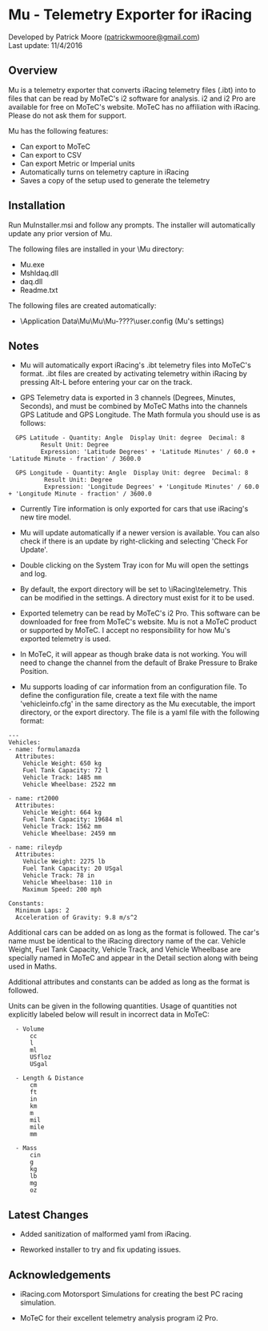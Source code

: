 # Mu - Telemetry Exporter for iRacing
Developed by Patrick Moore (patrickwmoore@gmail.com)  
Last update: 11/4/2016


Overview
------------------------------------------------------------------------------
Mu is a telemetry exporter that converts iRacing telemetry files (.ibt) into
to files that can be read by MoTeC's i2 software for analysis. i2 and i2 Pro
are available for free on MoTeC's website. MoTeC has no affiliation with
iRacing. Please do not ask them for support.

Mu has the following features:
 - Can export to MoTeC
 - Can export to CSV
 - Can export Metric or Imperial units
 - Automatically turns on telemetry capture in iRacing
 - Saves a copy of the setup used to generate the telemetry


Installation
------------------------------------------------------------------------------
Run MuInstaller.msi and follow any prompts. The installer will automatically
update any prior version of Mu.

The following files are installed in your <Program Files>\Mu directory:
 - Mu.exe
 - Mshldaq.dll
 - daq.dll
 - Readme.txt 
 
The following files are created automatically:
 - <Local Settings>\Application Data\Mu\Mu\Mu-????\user.config (Mu's settings)


Notes
------------------------------------------------------------------------------
- Mu will automatically export iRacing's .ibt telemetry files into MoTeC's
  format.  .ibt files are created by activating telemetry within iRacing by
  pressing Alt-L before entering your car on the track.

- GPS Telemetry data is exported in 3 channels (Degrees, Minutes, Seconds), 
  and must be combined by MoTeC Maths into the channels GPS Latitude and 
  GPS Longitude.  The Math formula you should use is as follows:
```
  GPS Latitude - Quantity: Angle  Display Unit: degree  Decimal: 8  
		 Result Unit: Degree  
		 Expression: 'Latitude Degrees' + 'Latitude Minutes' / 60.0 + 'Latitude Minute - fraction' / 3600.0  
  
  GPS Longitude - Quantity: Angle  Display Unit: degree  Decimal: 8 
		  Result Unit: Degree  
		  Expression: 'Longitude Degrees' + 'Longitude Minutes' / 60.0 + 'Longitude Minute - fraction' / 3600.0  
```
- Currently Tire information is only exported for cars that use iRacing's new
  tire model. 
  
- Mu will update automatically if a newer version is available. You can also
  check if there is an update by right-clicking and selecting 'Check For 
  Update'.
  
- Double clicking on the System Tray icon for Mu will open the settings and
  log.
  
- By default, the export directory will be set to 
  <My Documents>\iRacing\telemetry.  This can be modified in the settings.  A
  directory must exist for it to be used.
  
- Exported telemetry can be read by MoTeC's i2 Pro.  This software can be
  downloaded for free from MoTeC's website.  Mu is not a MoTeC product or
  supported by MoTeC.  I accept no responsibility for how Mu's exported
  telemetry is used.
  
- In MoTeC, it will appear as though brake data is not working.  You will need 
  to change the channel from the default of Brake Pressure to Brake Position.
  
- Mu supports loading of car information from an configuration file.  To
  define the configuration file, create a text file with the name 
  'vehicleinfo.cfg' in the same directory as the Mu executable, the import 
  directory, or the export directory.  The file is a yaml file with the 
  following format:

```
---
Vehicles:
- name: formulamazda
  Attributes:
    Vehicle Weight: 650 kg
    Fuel Tank Capacity: 72 l
    Vehicle Track: 1485 mm
    Vehicle Wheelbase: 2522 mm

- name: rt2000
  Attributes:
    Vehicle Weight: 664 kg
    Fuel Tank Capacity: 19684 ml
    Vehicle Track: 1562 mm
    Vehicle Wheelbase: 2459 mm

- name: rileydp
  Attributes:
    Vehicle Weight: 2275 lb
    Fuel Tank Capacity: 20 USgal
    Vehicle Track: 78 in
    Vehicle Wheelbase: 110 in
    Maximum Speed: 200 mph

Constants:
  Minimum Laps: 2
  Acceleration of Gravity: 9.8 m/s^2
```


  Additional cars can be added on as long as the format is followed.  The car's
  name must be identical to the iRacing directory name of the car.  Vehicle
  Weight, Fuel Tank Capacity, Vehicle Track, and Vehicle Wheelbase are
  specially named in MoTeC and appear in the Detail section along with being
  used in Maths.
  
  Additional attributes and constants can be added as long as the format is
  followed.
  
  Units can be given in the following quantities. Usage of quantities not 
  explicitly labeled below will result in incorrect data in MoTeC:

```
  - Volume
	  cc
	  l
	  ml
	  USfloz
	  USgal
	  
  - Length & Distance
      cm
      ft
      in
      km
      m
      mil
      mile
      mm
      
  - Mass
      cin
      g
      kg
      lb
      mg
      oz
```
  
Latest Changes
------------------------------------------------------------------------------

 - Added sanitization of malformed yaml from iRacing.

 - Reworked installer to try and fix updating issues.
    

Acknowledgements
------------------------------------------------------------------------------
- iRacing.com Motorsport Simulations for creating the best PC racing
  simulation.
  
- MoTeC for their excellent telemetry analysis program i2 Pro.
